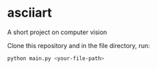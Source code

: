 # asciiart
A short project on computer vision

Clone this repository and in the file directory, run:
```bash
python main.py <your-file-path>
```